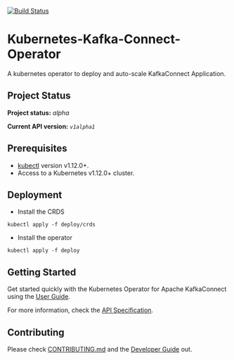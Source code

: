 [![Build Status](https://api.travis-ci.org/AmadeusITGroup/Kubernetes-Kafka-Connect-Operator.svg?branch=master)](https://api.travis-ci.org/AmadeusITGroup/Kubernetes-Kafka-Connect-Operator.svg?branch=master)

# Kubernetes-Kafka-Connect-Operator

A kubernetes operator to deploy and auto-scale KafkaConnect Application.

## Project Status

**Project status:** *alpha* 

**Current API version:** *`v1alpha1`*

## Prerequisites

- [kubectl][kubectl_tool] version v1.12.0+.
- Access to a Kubernetes v1.12.0+ cluster.

## Deployment
 - Install the CRDS
```
kubectl apply -f deploy/crds
```
 - Install the operator
```
kubectl apply -f deploy
```

## Getting Started

Get started quickly with the Kubernetes Operator for Apache KafkaConnect using the [User Guide](docs/user-guide.md).

For more information, check the [API Specification](docs/api-docs.md).


## Contributing

Please check [CONTRIBUTING.md](CONTRIBUTING.md) and the [Developer Guide](docs/developer-guide.md) out. 


[kubectl_tool]:https://kubernetes.io/docs/tasks/tools/install-kubectl/


